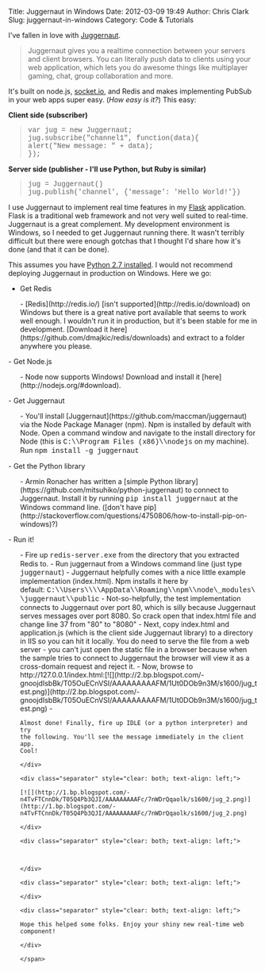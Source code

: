 Title: Juggernaut in Windows
Date: 2012-03-09 19:49
Author: Chris Clark
Slug: juggernaut-in-windows
Category: Code & Tutorials

I've fallen in love with
[Juggernaut](https://github.com/maccman/juggernaut).  

> Juggernaut gives you a realtime connection between your servers and
> client browsers. You can literally push data to clients using your web
> application, which lets you do awesome things like multiplayer gaming,
> chat, group collaboration and more.

It's built on node.js, [socket.io](http://socket.io/), and Redis and
makes implementing PubSub in your web apps super easy. (*How easy is
it?*) This easy:  
  
**Client side (subscriber)**  

> <span style="font-family: 'Courier New', Courier, monospace;">var jug
> = new Juggernaut;  
> jug.subscribe("channel1", function(data){  
> <span class="Apple-tab-span"
> style="white-space: pre;"></span>alert("New message: " + data);  
> });</span>

**Server side (publisher - I'll use Python, but Ruby is similar)**  

> <span style="font-family: 'Courier New', Courier, monospace;">jug =
> Juggernaut()  
> jug.publish('channel', {'message': 'Hello World!'})</span>

I use Juggernaut to implement real time features in my
[Flask](http://flask.pocoo.org/) application. Flask is a traditional web
framework and not very well suited to real-time. Juggernaut is a great
complement. My development environment is Windows, so I needed to get
Juggernaut running there. It wasn't terribly difficult but there were
enough gotchas that I thought I'd share how it's done (and that it can
be done).  
  
This assumes you have [Python 2.7
installed](http://www.python.org/download/releases/2.7.2/). I would not
recommend deploying Juggernaut in production on Windows. Here we go:  

-   Get Redis

<ol>
-   [Redis](http://redis.io/) [isn't
    supported](http://redis.io/download) on Windows but there is a great
    native port available that seems to work well enough. I wouldn't run
    it in production, but it's been stable for me in development.
    [Download it here](https://github.com/dmajkic/redis/downloads) and
    extract to a folder anywhere you please.

</ol>
-   Get Node.js

<ol>
-   Node now supports Windows! Download and install it
    [here](http://nodejs.org/#download).

</ol>
-   Get Juggernaut

<ol>
-   You'll install [Juggernaut](https://github.com/maccman/juggernaut)
    via the Node Package Manager (npm). Npm is installed by default
    with Node. Open a command window and navigate to the install
    directory for Node (this is <span
    style="font-family: 'Courier New', Courier, monospace;">C:\\Program
    Files (x86)\\nodejs</span> on my machine). Run <span
    style="font-family: 'Courier New', Courier, monospace;">npm install
    -g juggernaut</span>

</ol>
-   Get the Python library

<ol>
-   Armin Ronacher has written a [simple Python
    library](https://github.com/mitsuhiko/python-juggernaut) to connect
    to Juggernaut. Install it by running <span
    style="font-family: 'Courier New', Courier, monospace;">pip install
    juggernaut</span><span style="font-family: inherit;"> at the Windows
    command line. ([don't have
    pip](http://stackoverflow.com/questions/4750806/how-to-install-pip-on-windows)?)</span>

</ol>
-   Run it!

<ol>
-   Fire up <span
    style="font-family: 'Courier New', Courier, monospace;">redis-server.exe</span>
    from the directory that you extracted Redis to.
-   Run juggernaut from a Windows command line (just type <span
    style="font-family: 'Courier New', Courier, monospace;">juggernaut</span>)
-   Juggernaut helpfully comes with a nice little example
    implementation (index.html). Npm installs it here by default: <span
    style="font-family: 'Courier New', Courier, monospace;">C:\\Users\\\\AppData\\Roaming\\npm\\node\_modules\\juggernaut\\public</span>
-   <span style="font-family: inherit;">Not-so-helpfully, the test
    implementation connects to Juggernaut over port 80, which is silly
    because Juggernaut serves messages over port 8080. So crack open
    that index.html file and change line 37 from "80" to "8080"</span>
-   <span style="font-family: inherit;">Next, copy index.html and
    application.js (which is the client side Juggernaut library) to a
    directory in IIS so you can hit it locally. You do need to serve the
    file from a web server - you can't just open the static file in a
    browser because when the sample tries to connect to Juggernaut the
    browser will view it as a cross-domain request and reject it.</span>
-   <span style="font-family: inherit;">Now, browse to
    http://127.0.0.1/index.html:</span>[![](http://2.bp.blogspot.com/-gnoojdIsbBk/T05OuECnVSI/AAAAAAAAAFM/1Ut0DOb9n3M/s1600/jug_test.png)](http://2.bp.blogspot.com/-gnoojdIsbBk/T05OuECnVSI/AAAAAAAAAFM/1Ut0DOb9n3M/s1600/jug_test.png)
-   <span style="font-family: inherit;"></span>
    <div class="separator" style="clear: both; text-align: left;">

    Almost done! Finally, fire up IDLE (or a python interpreter) and try
    the following. You'll see the message immediately in the client app.
    Cool!

    </div>

    <div class="separator" style="clear: both; text-align: left;">

    [![](http://1.bp.blogspot.com/-n4TvFTCnnDk/T05Q4Pb3QJI/AAAAAAAAAFc/7nWDrQqaolk/s1600/jug_2.png)](http://1.bp.blogspot.com/-n4TvFTCnnDk/T05Q4Pb3QJI/AAAAAAAAAFc/7nWDrQqaolk/s1600/jug_2.png)

    </div>

    <div class="separator" style="clear: both; text-align: left;">

      

    </div>

    <div class="separator" style="clear: both; text-align: left;">

    </div>

    <div class="separator" style="clear: both; text-align: left;">

    Hope this helped some folks. Enjoy your shiny new real-time web
    component!

    </div>

    </span>

</ol>
</p>

